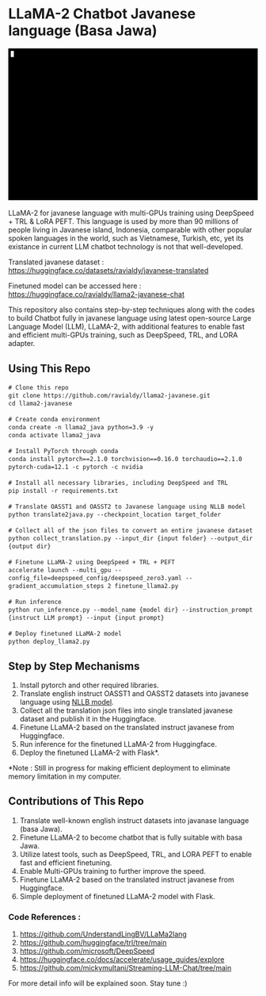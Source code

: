 # LLaMA-2 Chatbot Javanese language (Basa Jawa)

![Example of LLaMA-2 Javanese output](llama2_javanese.gif)

LLaMA-2 for javanese language with multi-GPUs training using DeepSpeed + TRL & LoRA PEFT. This language is used by more than 90 millions of people living in Javanese island, Indonesia, comparable with other popular spoken languages in the world, such as Vietnamese, Turkish, etc, yet its existance in current LLM chatbot technology is not that well-developed. 

Translated javanese dataset : https://huggingface.co/datasets/ravialdy/javanese-translated 

Finetuned model can be accessed here : https://huggingface.co/ravialdy/llama2-javanese-chat 

This repository also contains step-by-step techniques along with the codes to build Chatbot fully in javanese language using latest open-source Large Language Model (LLM), LLaMA-2, with additional features to enable fast and efficient multi-GPUs training, such as DeepSpeed, TRL, and LORA adapter. 

## Using This Repo

```
# Clone this repo
git clone https://github.com/ravialdy/llama2-javanese.git
cd llama2-javanese

# Create conda environment
conda create -n llama2_java python=3.9 -y
conda activate llama2_java

# Install PyTorch through conda
conda install pytorch==2.1.0 torchvision==0.16.0 torchaudio==2.1.0 pytorch-cuda=12.1 -c pytorch -c nvidia

# Install all necessary libraries, including DeepSpeed and TRL
pip install -r requirements.txt 

# Translate OASST1 and OASST2 to Javanese language using NLLB model
python translate2java.py --checkpoint_location target_folder

# Collect all of the json files to convert an entire javanese dataset
python collect_translation.py --input_dir {input folder} --output_dir {output dir}

# Finetune LLaMA-2 using DeepSpeed + TRL + PEFT
accelerate launch --multi_gpu --config_file=deepspeed_config/deepspeed_zero3.yaml --gradient_accumulation_steps 2 finetune_llama2.py

# Run inference
python run_inference.py --model_name {model dir} --instruction_prompt {instruct LLM prompt} --input {input prompt}

# Deploy finetuned LLaMA-2 model
python deploy_llama2.py
```

## Step by Step Mechanisms

1.  Install pytorch and other required libraries.
2.  Translate english instruct OASST1 and OASST2 datasets into javanese language using [NLLB model](https://ai.meta.com/research/no-language-left-behind/).
3.  Collect all the translation json files into single translated javanese dataset and publish it in the Huggingface.
4.  Finetune LLaMA-2 based on the translated instruct javanese from Huggingface.
5.  Run inference for the finetuned LLaMA-2 from Huggingface.
6.  Deploy the finetuned LLaMA-2 with Flask*.

*Note : Still in progress for making efficient deployment to eliminate memory limitation in my computer.

## Contributions of This Repo

1.  Translate well-known english instruct datasets into javanase language (basa Jawa).
2.  Finetune LLaMA-2 to become chatbot that is fully suitable with basa Jawa.
3.  Utilize latest tools, such as DeepSpeed, TRL, and LORA PEFT to enable fast and efficient finetuning.
4.  Enable Multi-GPUs training to further improve the speed.
5.  Finetune LLaMA-2 based on the translated instruct javanese from Huggingface.
6.  Simple deployment of finetuned LLaMA-2 model with Flask.


### Code References :

1.  https://github.com/UnderstandLingBV/LLaMa2lang 
2.  https://github.com/huggingface/trl/tree/main 
3.  https://github.com/microsoft/DeepSpeed
4.  https://huggingface.co/docs/accelerate/usage_guides/explore 
5.  https://github.com/mickymultani/Streaming-LLM-Chat/tree/main  

For more detail info will be explained soon. Stay tune :)